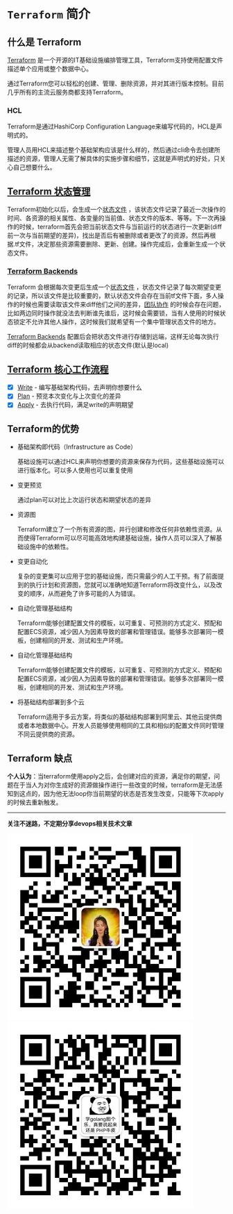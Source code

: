 # `Terraform` 简介

## 什么是 Terraform 
[Terraform](https://www.terraform.io/) 是一个开源的IT基础设施编排管理工具，Terraform支持使用配置文件描述单个应用或整个数据中心。

通过Terraform您可以轻松的创建、管理、删除资源，并对其进行版本控制。目前几乎所有的主流云服务商都支持Terraform。

### HCL
Terraform是通过HashiCorp Configuration Language来编写代码的，HCL是声明式的。

管理人员用HCL来描述整个基础架构应该是什么样的，然后通过cli命令去创建所描述的资源，管理人无需了解具体的实施步骤和细节，这就是声明式的好处，只关心自己想要什么。

## [Terraform 状态管理](https://www.terraform.io/docs/language/state/index.html)

Terraform初始化以后，会生成一个[状态文件](https://www.terraform.io/docs/language/state/index.html) ，该状态文件记录了最近一次操作的时间、各资源的相关属性、各变量的当前值、状态文件的版本、等等。下一次再操作的时候，terraform首先会把当前状态文件与当前运行的状态进行一次更新(diff前一次与当前期望的差异)，找出是否后有被删除或者更改了的资源，然后再根据.tf文件，决定那些资源需要删除、更新、创建。操作完成后，会重新生成一个状态文件。

### [Terraform Backends](https://www.terraform.io/docs/language/state/backends.html)
Terraform 会根据每次变更后生成一个[状态文件](https://www.terraform.io/docs/language/state/index.html) ，状态文件记录了每次期望变更的记录，所以该文件是比较重要的，默认状态文件会存在当前tf文件下面，多人操作的时候也需要读取该文件来diff他们之间的差异，[团队协作](https://www.terraform.io/guides/core-workflow.html#working-as-a-team) 的时候会存在问题，比如两边同时操作就没法去判断谁先谁后，这时候会需要锁，当有人使用的时候状态锁定不允许其他人操作，这时候我们就希望有一个集中管理状态文件的地方。

[Terraform Backends](https://www.terraform.io/docs/language/settings/backends/configuration.html) 配置后会把状态文件进行存储到远端，这样无论每次执行diff的时候都会从backend读取相应的状态文件(默认是local)


## [Terraform 核心工作流程](https://www.terraform.io/guides/core-workflow.html)

-[x] [Write](https://www.terraform.io/guides/core-workflow.html#write) - 编写基础架构代码，去声明你想要什么 
-[x] [Plan](https://www.terraform.io/guides/core-workflow.html#plan)  - 预览本次变化与上次变化的差异
-[x] [Apply](https://www.terraform.io/guides/core-workflow.html#apply) - 去执行代码，满足write的声明期望

## Terraform的优势

- 基础架构即代码（Infrastructure as Code）
  
  基础设施可以通过HCL来声明你想要的资源来保存为代码，这些基础设施可以进行版本化。可以多人使用也可以重复使用
  
- 变更预览
  
  通过plan可以对比上次运行状态和期望状态的差异
  
- 资源图
  
  Terraform建立了一个所有资源的图，并行创建和修改任何非依赖性资源。从而使得Terraform可以尽可能高效地构建基础设施，操作人员可以深入了解基础设施中的依赖性。
  
- 变更自动化
  
  复杂的变更集可以应用于您的基础设施，而只需最少的人工干预。有了前面提到的执行计划和资源图，您就可以准确地知道Terraform将改变什么，以及改变的顺序，从而避免了许多可能的人为错误。

- 自动化管理基础结构
  
  Terraform能够创建配置文件的模板，以可重复、可预测的方式定义、预配和配置ECS资源，减少因人为因素导致的部署和管理错误。能够多次部署同一模板，创建相同的开发、测试和生产环境。

- 自动化管理基础结构
  
  Terraform能够创建配置文件的模板，以可重复、可预测的方式定义、预配和配置ECS资源，减少因人为因素导致的部署和管理错误。能够多次部署同一模板，创建相同的开发、测试和生产环境。

- 将基础结构部署到多个云
  
  Terraform适用于多云方案，将类似的基础结构部署到阿里云、其他云提供商或者本地数据中心。开发人员能够使用相同的工具和相似的配置文件同时管理不同云提供商的资源。

## Terraform 缺点
**个人认为**：当terraform使用apply之后，会创建对应的资源，满足你的期望，问题在于当人为对你生成好的资源做操作进行一些改变的时候，terraform是无法感知到这点的，因为他无法loop你当前期望的状态是否发生改变，只能等下次apply的时候去重新触发。

------------------------------------
**关注不迷路，不定期分享devops相关技术文章**

![](../public/img/11.png) ![](../public/img/12.jpg)